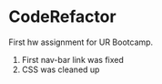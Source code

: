# CodeRefactor
First hw assignment for UR Bootcamp.

1) First nav-bar link was fixed
2) CSS was cleaned up
